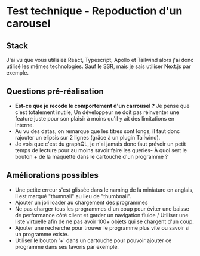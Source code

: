 # Test technique - Repoduction d'un carousel 
## Stack 
J'ai vu que vous utilisiez React, Typescript, Apollo et Tailwind alors j'ai donc utilisé les mêmes technologies.
Sauf le SSR, mais je sais utiliser Next.js par exemple.

## Questions pré-réalisation
- **Est-ce que je recode le comportement d'un carrousel ?** Je pense que c'est totalement inutile,
  Un développeur ne doit pas réinventer une feature juste pour son plaisir à moins qu'il y ait des limitations en interne.
- Au vu des datas, on remarque que les titres sont longs, il faut donc rajouter un elipsis sur 2 lignes (grâce à un plugin
  Tailwind).
- Je vois que c'est du graphQL, je n'ai jamais donc faut prévoir un petit temps de lecture pour au moins savoir faire les queries- À quoi sert le bouton + de la maquette dans le cartouche d'un programme ?



## Améliorations possibles
- Une petite erreur s'est glissée dans le naming de la miniature en anglais, il est marqué "thumnail" au lieu de "thumbnail".
- Ajouter un joli loader au chargement des programmes
- Ne pas charger tous les programmes d'un coup pour éviter une baisse de performance côté client et garder un navigation
  fluide / Utiliser une liste virtuelle afin de ne pas avoir 100+ objets qui se chargent d'un coup.
- Ajouter une recherche pour trouver le programme plus vite ou savoir si un programme existe.
- Utiliser le bouton '+' dans un cartouche pour pouvoir ajouter ce programme dans ses favoris par exemple.
